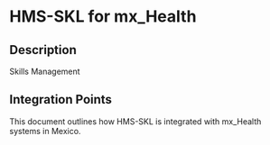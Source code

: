 # HMS-SKL for mx_Health

## Description

Skills Management

## Integration Points

This document outlines how HMS-SKL is integrated with mx_Health systems in Mexico.
